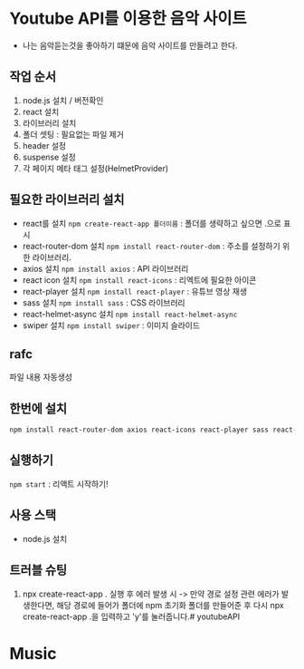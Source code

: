 # Youtube API를 이용한 음악 사이트   
- 나는 음악듣는것을 좋아하기 떄문에 음악 사이트를 만들려고 한다.

## 작업 순서
1. node.js 설치 / 버전확인   
2. react 설치   
3. 라이브러리 설치   
4. 폴더 셋팅 : 필요없는 파일 제거   
5. header 설정   
6. suspense 설정   
7. 각 페이지 메타 태그 설정(HelmetProvider)   

## 필요한 라이브러리 설치   
- react를 설치  `npm create-react-app 폴더이름` : 폴더를 생략하고 싶으면 .으로 표시   
- react-router-dom 설치 `npm install react-router-dom` : 주소를 설정하기 위한 라이브러리.  
- axios 설치 `npm install axios`  : API 라이브러리   
- react icon 설치 `npm install react-icons` : 리엑트에 필요한 아이콘   
- react-player 설치 `npm install react-player` : 유튜브 영상 재생  
- sass 설치 `npm install sass` : CSS 라이브러리   
- react-helmet-async 설치 `npm install react-helmet-async`   
- swiper 설치 `npm install swiper` : 이미지 슬라이드   

## rafc   
파일 내용 자동생성   

## 한번에 설치
````bash
npm install react-router-dom axios react-icons react-player sass react-helmet-async swiper
````

## 실행하기
`npm start` : 리액트 시작하기!

## 사용 스택
- node.js 설치   

## 트러블 슈팅
1. npx create-react-app . 실행 후 에러 발생 시
-> 만약 경로 설정 관련 에러가 발생한다면, 해당 경로에 들어가 폴더에 npm 초기화 폴더를 만들어준 후
다시 npx create-react-app .을 입력하고 'y'를 눌러줍니다.# youtubeAPI
# Music
